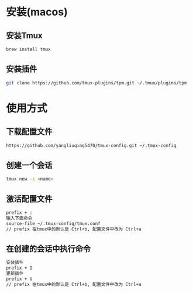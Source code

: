 # 安装(macos)
## 安装Tmux
```bash
brew install tmux
```
## 安装插件
```bash
git clone https://github.com/tmux-plugins/tpm.git ~/.tmux/plugins/tpm
```
# 使用方式
## 下载配置文件
```bash
https://github.com/yangliuqing5470/tmux-config.git ~/.tmux-config
```
## 创建一个会话
```bash
tmux new -s <name>
```
## 激活配置文件
```bash
prefix + :
输入下面命令
source-file ~/.tmux-config/tmux.conf
// prefix 在tmux中的默认是 Ctrl+b, 配置文件中改为 Ctrl+a
```
## 在创建的会话中执行命令
```bash
安装插件
prefix + I
更新插件
prefix + U
// prefix 在tmux中的默认是 Ctrl+b, 配置文件中改为 Ctrl+a
```
